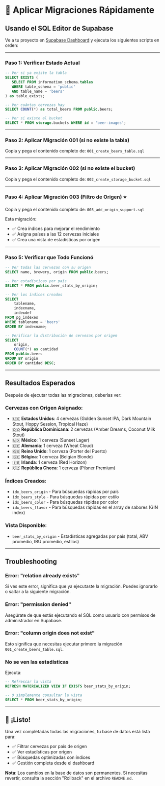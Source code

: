 # 🚀 Aplicar Migraciones Rápidamente

## Usando el SQL Editor de Supabase

Ve a tu proyecto en [Supabase Dashboard](https://supabase.com/dashboard) y ejecuta los siguientes scripts en orden:

---

### Paso 1: Verificar Estado Actual

```sql
-- Ver si ya existe la tabla
SELECT EXISTS (
   SELECT FROM information_schema.tables 
   WHERE table_schema = 'public' 
   AND table_name = 'beers'
) as table_exists;

-- Ver cuántas cervezas hay
SELECT COUNT(*) as total_beers FROM public.beers;

-- Ver si existe el bucket
SELECT * FROM storage.buckets WHERE id = 'beer-images';
```

---

### Paso 2: Aplicar Migración 001 (si no existe la tabla)

Copia y pega el contenido completo de: `001_create_beers_table.sql`

---

### Paso 3: Aplicar Migración 002 (si no existe el bucket)

Copia y pega el contenido completo de: `002_create_storage_bucket.sql`

---

### Paso 4: Aplicar Migración 003 (Filtro de Origen) ⭐

Copia y pega el contenido completo de: `003_add_origin_support.sql`

Esta migración:
- ✅ Crea índices para mejorar el rendimiento
- ✅ Asigna países a las 12 cervezas iniciales
- ✅ Crea una vista de estadísticas por origen

---

### Paso 5: Verificar que Todo Funcionó

```sql
-- Ver todas las cervezas con su origen
SELECT name, brewery, origin FROM public.beers;

-- Ver estadísticas por país
SELECT * FROM public.beer_stats_by_origin;

-- Ver los índices creados
SELECT 
    tablename,
    indexname,
    indexdef
FROM pg_indexes
WHERE tablename = 'beers'
ORDER BY indexname;

-- Verificar la distribución de cervezas por origen
SELECT 
    origin,
    COUNT(*) as cantidad
FROM public.beers
GROUP BY origin
ORDER BY cantidad DESC;
```

---

## Resultados Esperados

Después de ejecutar todas las migraciones, deberías ver:

### Cervezas con Origen Asignado:
- 🇺🇸 **Estados Unidos**: 4 cervezas (Golden Sunset IPA, Dark Mountain Stout, Hoppy Session, Tropical Haze)
- 🇩🇴 **República Dominicana**: 2 cervezas (Amber Dreams, Coconut Milk Stout)
- 🇲🇽 **México**: 1 cerveza (Sunset Lager)
- 🇩🇪 **Alemania**: 1 cerveza (Wheat Cloud)
- 🇬🇧 **Reino Unido**: 1 cerveza (Porter del Puerto)
- 🇧🇪 **Bélgica**: 1 cerveza (Belgian Blonde)
- 🇮🇪 **Irlanda**: 1 cerveza (Red Horizon)
- 🇨🇿 **República Checa**: 1 cerveza (Pilsner Premium)

### Índices Creados:
- `idx_beers_origin` - Para búsquedas rápidas por país
- `idx_beers_style` - Para búsquedas rápidas por estilo
- `idx_beers_color` - Para búsquedas rápidas por color
- `idx_beers_flavor` - Para búsquedas rápidas en el array de sabores (GIN index)

### Vista Disponible:
- `beer_stats_by_origin` - Estadísticas agregadas por país (total, ABV promedio, IBU promedio, estilos)

---

## Troubleshooting

### Error: "relation already exists"
Si ves este error, significa que ya ejecutaste la migración. Puedes ignorarlo o saltar a la siguiente migración.

### Error: "permission denied"
Asegúrate de que estás ejecutando el SQL como usuario con permisos de administrador en Supabase.

### Error: "column origin does not exist"
Esto significa que necesitas ejecutar primero la migración `001_create_beers_table.sql`.

### No se ven las estadísticas
Ejecuta:
```sql
-- Refrescar la vista
REFRESH MATERIALIZED VIEW IF EXISTS beer_stats_by_origin;

-- O simplemente consultar la vista
SELECT * FROM beer_stats_by_origin;
```

---

## 🎉 ¡Listo!

Una vez completadas todas las migraciones, tu base de datos está lista para:
- ✅ Filtrar cervezas por país de origen
- ✅ Ver estadísticas por origen
- ✅ Búsquedas optimizadas con índices
- ✅ Gestión completa desde el dashboard

**Nota**: Los cambios en la base de datos son permanentes. Si necesitas revertir, consulta la sección "Rollback" en el archivo `README.md`.

